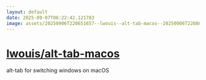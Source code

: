 ```yaml
---
layout: default
date: 2025-09-07T06:22:42.121783
image: assets/20250906T220651657--lwouis--alt-tab-macos--20250906T220807711--cropped.png
---
```


# [lwouis/alt-tab-macos](https://github.com/lwouis/alt-tab-macos)

alt-tab for switching windows on macOS

